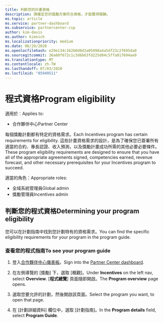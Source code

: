 ```yaml
---
title: 判斷您的計畫資格
description: 請確定您的獎勵方案符合資格，才能獲得報酬。
ms.topic: article
ms.service: partner-dashboard
ms.subservice: partnercenter-csp
author: kim-davis
ms.author: kimnich
ms.localizationpriority: medium
ms.date: 06/29/2020
ms.openlocfilehash: e29e134c162b0d0d2a05998a4a5df23c2f695da0
ms.sourcegitcommit: 36a60f672c1c3d6b63fd225d04c5ffa917694ae0
ms.translationtype: MT
ms.contentlocale: zh-TW
ms.lasthandoff: 07/03/2020
ms.locfileid: "85949511"
---
```

# <a name="program-eligibility"></a><span data-ttu-id="0d258-103">程式資格</span><span class="sxs-lookup"><span data-stu-id="0d258-103">Program eligibility</span></span>

<span data-ttu-id="0d258-104">適用於︰</span><span class="sxs-lookup"><span data-stu-id="0d258-104">Applies to:</span></span>

- <span data-ttu-id="0d258-105">合作夥伴中心</span><span class="sxs-lookup"><span data-stu-id="0d258-105">Partner Center</span></span>

<span data-ttu-id="0d258-106">每個獎勵計劃都有特定的資格需求。</span><span class="sxs-lookup"><span data-stu-id="0d258-106">Each Incentives program has certain requirements for eligibility.</span></span> <span data-ttu-id="0d258-107">這些計畫資格需求的設計，是為了確保您已簽署所有適當的合約、專長認證、收入預測，以及獎勵計畫成功所需的其他必要必要條件。</span><span class="sxs-lookup"><span data-stu-id="0d258-107">These program eligibility requirements are designed to ensure that you have all of the appropriate agreements signed, competencies earned, revenue forecast, and other necessary prerequisites for your Incentives program to succeed.</span></span>

<span data-ttu-id="0d258-108">適當的角色：</span><span class="sxs-lookup"><span data-stu-id="0d258-108">Appropriate roles:</span></span>

- <span data-ttu-id="0d258-109">全域系統管理員</span><span class="sxs-lookup"><span data-stu-id="0d258-109">Global admin</span></span>
- <span data-ttu-id="0d258-110">獎勵管理員</span><span class="sxs-lookup"><span data-stu-id="0d258-110">Incentives admin</span></span>

## <a name="determining-your-program-eligibility"></a><span data-ttu-id="0d258-111">判斷您的程式資格</span><span class="sxs-lookup"><span data-stu-id="0d258-111">Determining your program eligibility</span></span>

<span data-ttu-id="0d258-112">您可以在計劃指南中找到您計劃特有的資格需求。</span><span class="sxs-lookup"><span data-stu-id="0d258-112">You can find the specific eligibility requirements for your program in the program guide.</span></span> 

### <a name="to-see-your-program-guide"></a><span data-ttu-id="0d258-113">查看您的程式指南</span><span class="sxs-lookup"><span data-stu-id="0d258-113">To see your program guide</span></span>

1. <span data-ttu-id="0d258-114">登入[合作夥伴中心儀表板](https://partner.microsoft.com/dashboard/)。</span><span class="sxs-lookup"><span data-stu-id="0d258-114">Sign into the [Partner Center dashboard](https://partner.microsoft.com/dashboard/).</span></span>

2. <span data-ttu-id="0d258-115">在左側導覽的 [獎勵] 下，選取 [概觀]。</span><span class="sxs-lookup"><span data-stu-id="0d258-115">Under **Incentives** on the left nav, select **Overview**.</span></span> <span data-ttu-id="0d258-116">[**程式總覽**] 頁面隨即開啟。</span><span class="sxs-lookup"><span data-stu-id="0d258-116">The **Program overview** page opens.</span></span>

3. <span data-ttu-id="0d258-117">選取您要允許的計劃，然後開啟該頁面。</span><span class="sxs-lookup"><span data-stu-id="0d258-117">Select the program you want, to open that page.</span></span>

4. <span data-ttu-id="0d258-118">在 [計劃詳細資料] 欄位中，選取 [計劃指南]。</span><span class="sxs-lookup"><span data-stu-id="0d258-118">In the **Program details** field, select **Program Guide**.</span></span>
